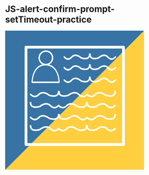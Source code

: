# JS-alert-confirm-prompt-setTimeout-practice

![ezcv logo](https://raw.githubusercontent.com/Descent098/ezcv/master/.github/logo.png)
